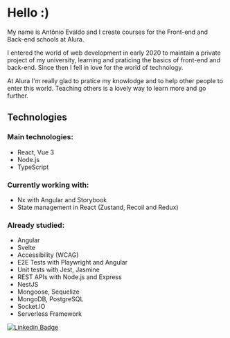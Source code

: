 # Hello :)

My name is Antônio Evaldo and I create courses for the Front-end and Back-end schools at Alura.

I entered the world of web development in early 2020 to maintain a private project of my university, learning and praticing the basics of front-end and back-end. Since then I fell in love for the world of technology.

At Alura I'm really glad to pratice my knowlodge and to help other people to enter this world. Teaching others is a lovely way to learn more and go further.

## Technologies

### Main technologies:

- React, Vue 3
- Node.js
- TypeScript

### Currently working with:

- Nx with Angular and Storybook
- State management in React (Zustand, Recoil and Redux)

### Already studied:

- Angular
- Svelte
- Accessibility (WCAG)
- E2E Tests with Playwright and Angular
- Unit tests with Jest, Jasmine
- REST APIs with Node.js and Express
- NestJS
- Mongoose, Sequelize
- MongoDB, PostgreSQL
- Socket.IO
- Serverless Framework

[![Linkedin Badge](https://img.shields.io/badge/LinkedIn-blue?logo=Linkedin&logoColor=white)](https://www.linkedin.com/in/antonio-evaldo/)
